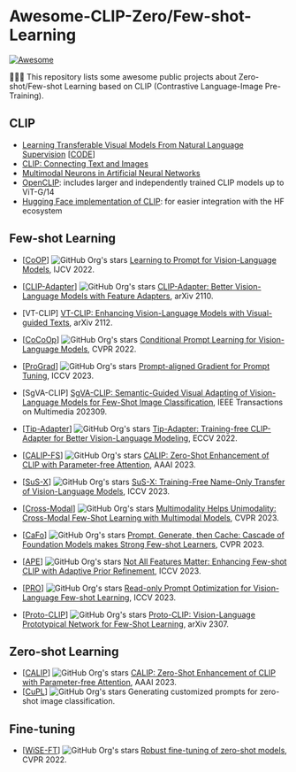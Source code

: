 # Awesome-CLIP-Zero/Few-shot-Learning
[![Awesome](https://cdn.rawgit.com/sindresorhus/awesome/d7305f38d29fed78fa85652e3a63e154dd8e8829/media/badge.svg)](https://github.com/sindresorhus/awesome)

🚀🚀🚀 This repository lists some awesome public projects about Zero-shot/Few-shot Learning based on CLIP (Contrastive Language-Image Pre-Training).

## CLIP 
- [Learning Transferable Visual Models From Natural Language Supervision](https://arxiv.org/abs/2103.00020) [[CODE](https://github.com/openai/CLIP)]
- [CLIP: Connecting Text and Images](https://openai.com/blog/clip/)
- [Multimodal Neurons in Artificial Neural Networks](https://openai.com/blog/multimodal-neurons/)
- [OpenCLIP](https://github.com/mlfoundations/open_clip): includes larger and independently trained CLIP models up to ViT-G/14
- [Hugging Face implementation of CLIP](https://huggingface.co/docs/transformers/model_doc/clip): for easier integration with the HF ecosystem

## Few-shot Learning
* [[CoOP](https://github.com/KaiyangZhou/CoOp)] ![GitHub Org's stars](https://img.shields.io/github/stars/KaiyangZhou%2FCoOp?style=social) [Learning to Prompt for Vision-Language Models](https://arxiv.org/abs/2109.01134), IJCV 2022. 

* [[CLIP-Adapter](https://github.com/gaopengcuhk/CLIP-Adapter)] ![GitHub Org's stars](https://img.shields.io/github/stars/gaopengcuhk%2FCLIP-Adapter?style=social) [CLIP-Adapter: Better Vision-Language Models with Feature Adapters](https://arxiv.org/pdf/2110.04544.pdf), arXiv 2110.

* [VT-CLIP] [VT-CLIP: Enhancing Vision-Language Models with Visual-guided Texts](https://arxiv.org/abs/2112.02399), arXiv 2112.

* [[CoCoOp](https://github.com/KaiyangZhou/CoOp)] ![GitHub Org's stars](https://img.shields.io/github/stars/KaiyangZhou%2FCoOp?style=social) [Conditional Prompt Learning for Vision-Language Models](https://arxiv.org/abs/2203.05557), CVPR 2022.

* [[ProGrad](https://github.com/BeierZhu/Prompt-align)] ![GitHub Org's stars](https://img.shields.io/github/stars/BeierZhu%2FPrompt-align?style=social) [Prompt-aligned Gradient for Prompt Tuning](https://arxiv.org/abs/2205.14865), ICCV 2023.

* [SgVA-CLIP] [SgVA-CLIP: Semantic-Guided Visual Adapting of Vision-Language Models for Few-Shot Image Classification](https://ieeexplore.ieee.org/abstract/document/10243119), IEEE Transactions on Multimedia 202309.

* [[Tip-Adapter](https://github.com/gaopengcuhk/Tip-Adapter)] ![GitHub Org's stars](https://img.shields.io/github/stars/gaopengcuhk%2FTip-Adapter?style=social) [Tip-Adapter: Training-free CLIP-Adapter for Better Vision-Language Modeling](https://arxiv.org/pdf/2207.09519.pdf), ECCV 2022. 

* [[CALIP-FS](https://github.com/ZiyuGuo99/CALIP)] ![GitHub Org's stars](https://img.shields.io/github/stars/ZiyuGuo99%2FCALIP?style=social) [CALIP: Zero-Shot Enhancement of CLIP with Parameter-free Attention](https://arxiv.org/abs/2209.14169), AAAI 2023.

* [[SuS-X](https://github.com/vishaal27/SuS-X)] ![GitHub Org's stars](https://img.shields.io/github/stars/vishaal27%2FSuS-X?style=social) [SuS-X: Training-Free Name-Only Transfer of Vision-Language Models](https://arxiv.org/abs/2211.16198), ICCV 2023. 

* [[Cross-Modal](https://github.com/linzhiqiu/cross_modal_adaptation)] ![GitHub Org's stars](https://img.shields.io/github/stars/linzhiqiu%2Fcross_modal_adaptation?style=social) [Multimodality Helps Unimodality: Cross-Modal Few-Shot Learning with Multimodal Models](https://arxiv.org/pdf/2301.06267.pdf), CVPR 2023.

* [[CaFo](https://github.com/OpenGVLab/CaFo)] ![GitHub Org's stars](https://img.shields.io/github/stars/OpenGVLab%2FCaFo?style=social) [Prompt, Generate, then Cache: Cascade of Foundation Models makes Strong Few-shot Learners](https://arxiv.org/pdf/2303.02151.pdf), CVPR 2023. 

* [[APE](https://github.com/yangyangyang127/APE)] ![GitHub Org's stars](https://img.shields.io/github/stars/yangyangyang127%2FAPE?style=social) [Not All Features Matter: Enhancing Few-shot CLIP with Adaptive Prior Refinement](https://arxiv.org/pdf/2304.01195.pdf), ICCV 2023.
* [[PRO](https://github.com/mlvlab/RPO)] ![GitHub Org's stars](https://img.shields.io/github/stars/mlvlab%2FRPO?style=social) [Read-only Prompt Optimization for Vision-Language Few-shot Learning](https://openaccess.thecvf.com/content/ICCV2023/papers/Lee_Read-only_Prompt_Optimization_for_Vision-Language_Few-shot_Learning_ICCV_2023_paper.pdf), ICCV 2023.

* [[Proto-CLIP](https://github.com/IRVLUTD/Proto-CLIP)] ![GitHub Org's stars](https://img.shields.io/github/stars/IRVLUTD%2FProto-CLIP?style=social) [Proto-CLIP: Vision-Language Prototypical Network for Few-Shot Learning](https://arxiv.org/abs/2307.03073), arXiv 2307. 

## Zero-shot Learning
* [[CALIP](https://github.com/ZiyuGuo99/CALIP)] ![GitHub Org's stars](https://img.shields.io/github/stars/ZiyuGuo99%2FCALIP?style=social) [CALIP: Zero-Shot Enhancement of CLIP with Parameter-free Attention](https://arxiv.org/abs/2209.14169), AAAI 2023.
* [[CuPL](https://github.com/sarahpratt/CuPL)] ![GitHub Org's stars](https://img.shields.io/github/stars/sarahpratt%2FCuPL?style=social) Generating customized prompts for zero-shot image classification. 

## Fine-tuning

* [[WiSE-FT](https://github.com/mlfoundations/wise-ft)] ![GitHub Org's stars](https://img.shields.io/github/stars/mlfoundations%2Fwise-ft?style=social) [Robust fine-tuning of zero-shot models](https://arxiv.org/abs/2109.01903), CVPR 2022.